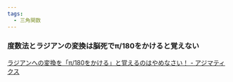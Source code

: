 ```yaml
---
tags:
  - 三角関数
---
```

### 度数法とラジアンの変換は脳死でπ/180をかけると覚えない

[ラジアンへの変換を「π/180をかける」と覚えるのはやめなさい！ - アジマティクス](https://www.ajimatics.com/entry/2021/03/14/235741)


